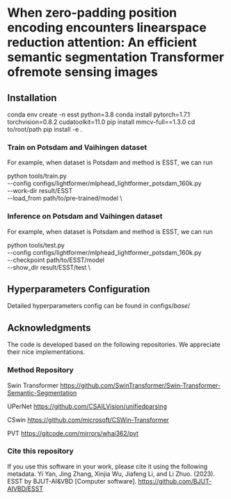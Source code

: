 # When zero-padding position encoding encounters linearspace reduction attention: An efficient semantic segmentation Transformer ofremote sensing images

## Installation

conda env create -n esst python=3.8
conda install pytorch=1.7.1 torchvision=0.8.2 cudatoolkit=11.0
pip install mmcv-full==1.3.0
cd to/root/path
pip install -e .

### Train on Potsdam and Vaihingen dataset

 For example, when dataset is Potsdam and method is ESST, we can run

python tools/train.py \
  --config configs/lightformer/mlphead_lightformer_potsdam_160k.py\
  --work-dir result/ESST \
  --load_from path/to/pre-trained/model \

### Inference on Potsdam and Vaihingen dataset

For example, when dataset is Potsdam and method is ESST, we can run

python tools/test.py \
  --config configs/lightformer/mlphead_lightformer_potsdam_160k.py \
  --checkpoint path/to/ESST/model \
  --show_dir result/ESST/test \

## Hyperparameters Configuration

Detailed hyperparameters config can be found in configs/_base_/

## Acknowledgments

The code is developed based on the following repositories. We appreciate their nice implementations.

### Method Repository

Swin Transformer    https://github.com/SwinTransformer/Swin-Transformer-Semantic-Segmentation

UPerNet    https://github.com/CSAILVision/unifiedparsing

CSwin    https://github.com/microsoft/CSWin-Transformer

PVT    https://gitcode.com/mirrors/whai362/pvt

### Cite this repository

If you use this software in your work, please cite it using the following metadata. Yi Yan, Jing Zhang, Xinjia Wu, Jiafeng Li, and Li Zhuo. (2023). ESST by BJUT-AI&VBD [Computer software]. https://github.com/BJUT-AIVBD/ESST
